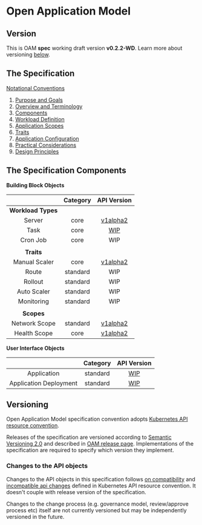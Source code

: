 
# Open Application Model

## Version

This is OAM **spec** working draft version **v0.2.2-WD**.
Learn more about versioning [below](#versioning).

## The Specification

[Notational Conventions](notational_convention.md)

  1. [Purpose and Goals](1.purpose_and_goals.md)
  1. [Overview and Terminology](2.overview_and_terminology.md)
  1. [Components](3.component.md)
  1. [Workload Definition](4.workload_definitions.md)
  1. [Application Scopes](5.application_scopes.md)
  1. [Traits](6.traits.md)
  1. [Application Configuration](7.application_configuration.md)
  1. [Practical Considerations](8.practical_considerations.md)
  1. [Design Principles](9.design_principles.md)

## The Specification Components

**Building Block Objects**

|                                | Category      |         API Version            |
| :----------------------------: | :-----------: | :----------------------------: |
| **Workload Types**  |
| Server | core | [v1alpha2](core/workloads/server.md) |
| Task  | core | [WIP](core/workloads/task.md)   |
| Cron Job  | core |   WIP      |
|                               |
| **Traits**  |
| Manual Scaler  | core |  [v1alpha2](core/traits/manual_scaler_trait.md)          |
| Route  | standard |  WIP      |
| Rollout  | standard |   WIP        |
| Auto Scaler  | standard | WIP        |
| Monitoring | standard | WIP        |
|                               |
| **Scopes**  |
| Network Scope  | standard |  [v1alpha2](standard/scopes/network_scope.md)          |
| Health Scope  | core |  [v1alpha2](core/scopes/health_scope.md)          |


**User Interface Objects**

|                                | Category      |         API Version            |
| :----------------------------: | :-----------: | :----------------------------: |
| Application  | standard | [WIP](https://github.com/oam-dev/spec/issues/306)   |
| Application Deployment | standard | [WIP](https://github.com/oam-dev/spec/issues/342) |


## Versioning

Open Application Model specification convention adopts [Kubernetes API resource convention](https://github.com/kubernetes/community/blob/master/contributors/design-proposals/architecture/resource-management.md).

Releases of the specification are versioned according to [Semantic Versioning 2.0](https://semver.org/spec/v2.0.0.html) and described in [OAM release page](https://github.com/oam-dev/spec/releases). Implementations of the specification are required to specify which version they implement.

### Changes to the API objects

Changes to the API objects in this specification follows [on compatibility](https://github.com/kubernetes/community/blob/master/contributors/devel/sig-architecture/api_changes.md#on-compatibility) and [incompatible api changes](https://github.com/kubernetes/community/blob/master/contributors/devel/sig-architecture/api_changes.md#incompatible-api-changes) defined in Kubernetes API resource convention. It doesn't couple with release version of the specification.

Changes to the change process (e.g. governance model, review/approve process etc) itself are not currently versioned but may be independently versioned in the future.
